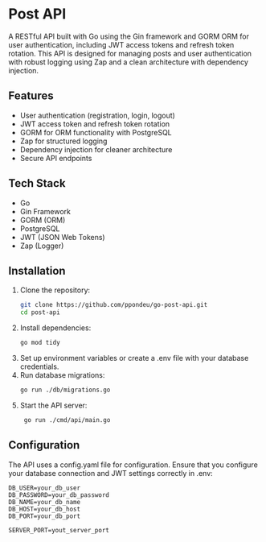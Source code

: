 # Post API

A RESTful API built with Go using the Gin framework and GORM ORM for user authentication, including JWT access tokens and refresh token rotation. This API is designed for managing posts and user authentication with robust logging using Zap and a clean architecture with dependency injection.

## Features

- User authentication (registration, login, logout)
- JWT access token and refresh token rotation
- GORM for ORM functionality with PostgreSQL
- Zap for structured logging
- Dependency injection for cleaner architecture
- Secure API endpoints

## Tech Stack

- Go
- Gin Framework
- GORM (ORM)
- PostgreSQL
- JWT (JSON Web Tokens)
- Zap (Logger)

## Installation

1. Clone the repository:
   ```bash
   git clone https://github.com/ppondeu/go-post-api.git
   cd post-api
2. Install dependencies:
    ```bash
    go mod tidy
3. Set up environment variables or create a .env file with your database credentials.
4. Run database migrations:
    ```bash
    go run ./db/migrations.go
5. Start the API server:
   ```bash
    go run ./cmd/api/main.go

## Configuration
The API uses a config.yaml file for configuration. Ensure that you configure your database connection and JWT settings correctly in .env:
    
    DB_USER=your_db_user
    DB_PASSWORD=your_db_password
    DB_NAME=your_db_name
    DB_HOST=your_db_host
    DB_PORT=your_db_port

    SERVER_PORT=yout_server_port
